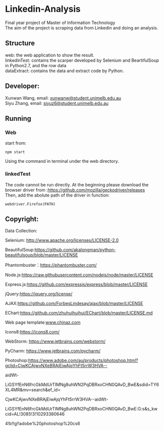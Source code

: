 # Linkedin-Analysis
Final year project of Master of Information Technology             
The aim of the project is scraping data from Linkedin and doing an analysis.
## Structure
web: the web application to show the result.             
linkedinTest: contains the scarper developed by Selenium and BeartifulSoup in Python2.7, and the row data             
dataExtract: contains the data and extract code by Python. 
## Developer:
Xunwan Wang, email: xunwanw@student.unimelb.edu.au              
Siyu Zhang, email: siyuz6@student.unimelb.edu.au  

## Running         
### Web         
start from: 
```
npm start
```       
Using the command in terminal under the web directory.              

### linkedTest
The code cannot be run directly. At the beginning please download the browser driver from :https://github.com/mozilla/geckodriver/releases         
Then, add the abolute path of the driver in function:
```
webdriver.Firefox(PATH)
```


## Copyright:
Data Collection:

Selenium: http://www.apache.org/licenses/LICENSE-2.0

BeautifulSoup:https://github.com/akalongman/python-beautifulsoup/blob/master/LICENSE

Phantombuster：https://phantombuster.com/

Node.js:https://raw.githubusercontent.com/nodejs/node/master/LICENSE

Express.js:https://github.com/expressjs/express/blob/master/LICENSE

jQuery:https://jquery.org/license/

AJAX:https://github.com/ForbesLindesay/ajax/blob/master/LICENSE

EChart:https://github.com/zhuhuihuihui/EChart/blob/master/LICENSE.md

Web page template:www.chinaz.com

Icons8:https://icons8.com/    


WebStorm: https://www.jetbrains.com/webstorm/

PyCharm: https://www.jetbrains.com/pycharm/

Photoshop:https://www.adobe.com/au/products/photoshop.html?gclid=CjwKCAjwvNXeBRAjEiwAjqYhFt5rrW3HVA--

aidWt-

LiGSYfEnN6frcGkMdUrTIMNg8uhWN2PqDBRxoCHN0QAvD_BwE&sdid=TY6XL4MR&mv=search&ef_id=

CjwKCAjwvNXeBRAjEiwAjqYhFt5rrW3HVA--aidWt-

LiGSYfEnN6frcGkMdUrTIMNg8uhWN2PqDBRxoCHN0QAvD_BwE:G:s&s_kwcid=AL!3085!3!10293380646

4!b!!g!!adobe%20photoshop%20cs6

